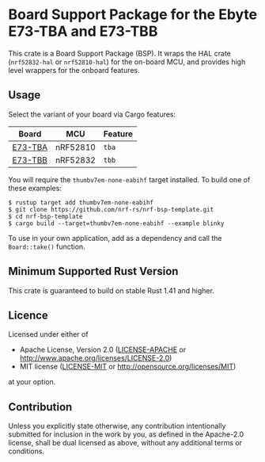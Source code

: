 # Board Support Package for the Ebyte E73-TBA and E73-TBB

This crate is a Board Support Package (BSP). It wraps the HAL crate
(`nrf52832-hal` or `nrf52810-hal`) for the on-board MCU, and provides high level
wrappers for the onboard features.

## Usage

Select the variant of your board via Cargo features:

|   Board   |   MCU    | Feature |
|-----------|----------|---------|
| [E73-TBA] | nRF52810 |  `tba`  |
| [E73-TBB] | nRF52832 |  `tbb`  |

You will require the `thumbv7em-none-eabihf` target installed. To build one of
these examples:

```console
$ rustup target add thumbv7em-none-eabihf
$ git clone https://github.com/nrf-rs/nrf-bsp-template.git
$ cd nrf-bsp-template
$ cargo build --target=thumbv7em-none-eabihf --example blinky
```

To use in your own application, add as a dependency and call the
`Board::take()` function.

[E73-TBA]: http://ebyte.com/en/product-view-news.aspx?id=888
[E73-TBB]: http://ebyte.com/en/product-view-news.aspx?id=889

## Minimum Supported Rust Version

This crate is guaranteed to build on stable Rust 1.41 and higher.

## Licence

Licensed under either of

- Apache License, Version 2.0 ([LICENSE-APACHE](LICENSE-APACHE) or
  http://www.apache.org/licenses/LICENSE-2.0)
- MIT license ([LICENSE-MIT](LICENSE-MIT) or http://opensource.org/licenses/MIT)

at your option.

## Contribution

Unless you explicitly state otherwise, any contribution intentionally
submitted for inclusion in the work by you, as defined in the Apache-2.0
license, shall be dual licensed as above, without any additional terms or
conditions.
